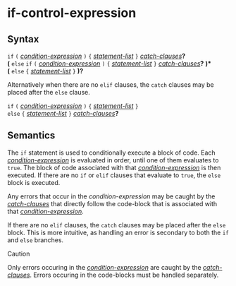 # if-control-expression

## Syntax

`if` `(` [_condition-expression_](condition_expression.md) `)` `{` [_statement-list_](statement_list.md) `}` [_catch-clauses_](catch_clauses.md)**?**\
__(__ `else` `if` `(` [_condition-expression_](condition_expression.md) `)` `{` [_statement-list_](statement_list.md) `}` [_catch-clauses_](catch_clauses.md)**?** __)*__\
__(__ `else` `{` [_statement-list_](statement_list.md) `}` __)?__

Alternatively when there are no `elif` clauses, the `catch` clauses may be
placed after the `else` clause.

`if` `(` [_condition-expression_](condition_expression.md) `)` `{` [_statement-list_](statement_list.md) `}`\
`else` `{` [_statement-list_](statement_list.md) `}` [_catch-clauses_](catch_clauses.md)**?**


## Semantics
The `if` statement is used to conditionally execute a block of code. Each
[_condition-expression_](condition_expression.md) is evaluated in order, until
one of them evaluates to `true`. The block of code associated with that
[_condition-expression_](condition_expression.md) is then executed. If there are
no `if` or `elif` clauses that evaluate to `true`, the `else` block is executed.

Any errors that occur in the _condition-expression_ may be caught by the
[_catch-clauses_](catch_clauses.md) that directly follow the code-block that is
associated with that [_condition-expression_](condition_expression.md).

If there are no `elif` clauses, the `catch` clauses may be placed after the
`else` block. This is more intuitive, as handling an error is secondary to both
the `if` and `else` branches.

> [!CAUTION] 
> Only errors occuring in the [_condition-expression_](condition_expression.md)
> are caught by the [_catch-clauses_](catch_clauses.md). Errors occuring in the
> code-blocks must be handled separately.

